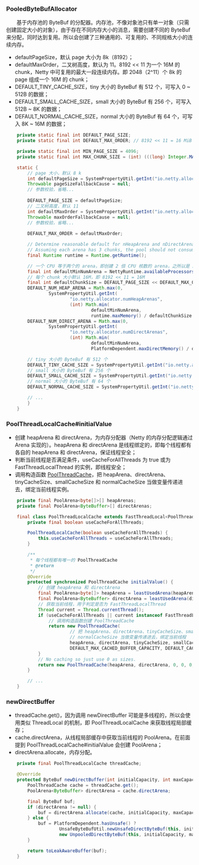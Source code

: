 ### PooledByteBufAllocator
　　基于内存池的 ByteBuf 的分配器。内存池，不像对象池只有单一对象（只需创建固定大小的对象），由于存在不同内存大小的消息，需要创建不同的 ByteBuf 来分配，同时达到复用。所以会创建了三种通用的、可复用的、不同规格大小的连续内存。

- defaultPageSize，默认 page 大小为 8k（8192）；
- defaultMaxOrder，二叉树高度，默认为 11。8192 << 11 为一个 16M 的 chunk，Netty 中可复用的最大一段连续内存。即 2048（2^11）个 8k 的page 组成一个 16M 的 chunk；
- DEFAULT_TINY_CACHE_SIZE，tiny 大小的 ByteBuf 有 512 个，可写入 0 ~ 512B 的数据；
- DEFAULT_SMALL_CACHE_SIZE，small 大小的 ByteBuf 有 256 个，可写入 512B ~ 8K 的数据；
- DEFAULT_NORMAL_CACHE_SIZE，normal 大小的 ByteBuf 有 64 个，可写入 8K ~ 16M 的数据；

```java
    private static final int DEFAULT_PAGE_SIZE;
    private static final int DEFAULT_MAX_ORDER; // 8192 << 11 = 16 MiB per chunk

    private static final int MIN_PAGE_SIZE = 4096;
    private static final int MAX_CHUNK_SIZE = (int) (((long) Integer.MAX_VALUE + 1) / 2);

    static {
        // page 大小，默认 8 k
        int defaultPageSize = SystemPropertyUtil.getInt("io.netty.allocator.pageSize", 8192);
        Throwable pageSizeFallbackCause = null;
        // 参数校验，省略...
        
        DEFAULT_PAGE_SIZE = defaultPageSize;
        // 二叉树高度，默认 11
        int defaultMaxOrder = SystemPropertyUtil.getInt("io.netty.allocator.maxOrder", 11);
        Throwable maxOrderFallbackCause = null;
        // 参数校验，省略...
        
        DEFAULT_MAX_ORDER = defaultMaxOrder;

        // Determine reasonable default for nHeapArena and nDirectArena.
        // Assuming each arena has 3 chunks, the pool should not consume more than 50% of max memory.
        final Runtime runtime = Runtime.getRuntime();

        // 一个 CPU 等于两个的 arena，即创建 2 倍 CPU 核数的 arena，之所以是 2，是因为能使用位运算，加快速度
        final int defaultMinNumArena = NettyRuntime.availableProcessors() * 2;
        // 每个 chunk 大小默认 16M，即 8192 << 11 = 16M
        final int defaultChunkSize = DEFAULT_PAGE_SIZE << DEFAULT_MAX_ORDER;
        DEFAULT_NUM_HEAP_ARENA = Math.max(0,
                SystemPropertyUtil.getInt(
                        "io.netty.allocator.numHeapArenas",
                        (int) Math.min(
                                defaultMinNumArena,
                                runtime.maxMemory() / defaultChunkSize / 2 / 3)));
        DEFAULT_NUM_DIRECT_ARENA = Math.max(0,
                SystemPropertyUtil.getInt(
                        "io.netty.allocator.numDirectArenas",
                        (int) Math.min(
                                defaultMinNumArena,
                                PlatformDependent.maxDirectMemory() / defaultChunkSize / 2 / 3)));

        // tiny 大小的 ByteBuf 有 512 个
        DEFAULT_TINY_CACHE_SIZE = SystemPropertyUtil.getInt("io.netty.allocator.tinyCacheSize", 512);
        // small 大小的 ByteBuf 有 256 个
        DEFAULT_SMALL_CACHE_SIZE = SystemPropertyUtil.getInt("io.netty.allocator.smallCacheSize", 256);
        // normal 大小的 ByteBuf 有 64 个
        DEFAULT_NORMAL_CACHE_SIZE = SystemPropertyUtil.getInt("io.netty.allocator.normalCacheSize", 64);

        // ...
        }
    }
```

### PoolThreadLocalCache#initialValue

- 创建 heapArena 和 directArena，为内存分配器（Netty 的内存分配逻辑通过 Arena 实现的）。heapArena 和 directArena 是线程绑定的，即每个线程都有各自的 heapArena 和 directArena，保证线程安全；
- 判断当前线程是否满足条件，useCacheForAllThreads 为 true 或为 FastThreadLocalThread 的实例，即线程安全；
- 调用构造函数 [PoolThreadCache]()，把 heapArena、directArena、tinyCacheSize、smallCacheSize 和 normalCacheSize 当做变量传递进去，绑定当前线程实例。

```java
    private final PoolArena<byte[]>[] heapArenas;
    private final PoolArena<ByteBuffer>[] directArenas;

    final class PoolThreadLocalCache extends FastThreadLocal<PoolThreadCache> {
        private final boolean useCacheForAllThreads;

        PoolThreadLocalCache(boolean useCacheForAllThreads) {
            this.useCacheForAllThreads = useCacheForAllThreads;
        }

        /**
         * 每个线程都有唯一的 PoolThreadCache
         * @return
         */
        @Override
        protected synchronized PoolThreadCache initialValue() {
            // 创建 heapArena 和 directArena
            final PoolArena<byte[]> heapArena = leastUsedArena(heapArenas);
            final PoolArena<ByteBuffer> directArena = leastUsedArena(directArenas);
            // 获取当前线程，用于判定是否为 FastThreadLocalThread
            Thread current = Thread.currentThread();
            if (useCacheForAllThreads || current instanceof FastThreadLocalThread) {
                // 调用构造函数创建 PoolThreadCache
                return new PoolThreadCache(
                        // 把 heapArena、directArena、tinyCacheSize、smallCacheSize 和
                        // normalCacheSize 当做变量传递进去，绑定当前线程
                        heapArena, directArena, tinyCacheSize, smallCacheSize, normalCacheSize,
                        DEFAULT_MAX_CACHED_BUFFER_CAPACITY, DEFAULT_CACHE_TRIM_INTERVAL);
            }
            // No caching so just use 0 as sizes.
            return new PoolThreadCache(heapArena, directArena, 0, 0, 0, 0, 0);
        }

        // ...
    }
```

### newDirectBuffer

- threadCache.get()，因为调用 newDirectBuffer 可能是多线程的，所以会使用类似 ThreadLocal 的机制，即 PoolThreadLocalCache 来获取线程局部缓存；
- cache.directArena，从线程局部缓存中获取当前线程的 PoolArena。在前面提到 PoolThreadLocalCache#initialValue 会创建 PoolArena；
- directArena.allocate，内存分配。

```java
    private final PoolThreadLocalCache threadCache;

    @Override
    protected ByteBuf newDirectBuffer(int initialCapacity, int maxCapacity) {
        PoolThreadCache cache = threadCache.get();
        PoolArena<ByteBuffer> directArena = cache.directArena;

        final ByteBuf buf;
        if (directArena != null) {
            buf = directArena.allocate(cache, initialCapacity, maxCapacity);
        } else {
            buf = PlatformDependent.hasUnsafe() ?
                    UnsafeByteBufUtil.newUnsafeDirectByteBuf(this, initialCapacity, maxCapacity) :
                    new UnpooledDirectByteBuf(this, initialCapacity, maxCapacity);
        }

        return toLeakAwareBuffer(buf);
    }
```

